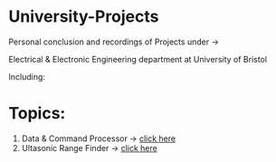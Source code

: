 # University-Projects

Personal conclusion and recordings of Projects under ->

Electrical & Electronic Engineering department at University of Bristol

Including:
# Topics:

1. Data & Command Processor -> [click here](http://www.cnblogs.com/sxdcgaq8080/p/7894828.html)
2. Ultasonic Range Finder -> [click here](http://www.cnblogs.com/sxdcgaq8080/p/7894828.html)
